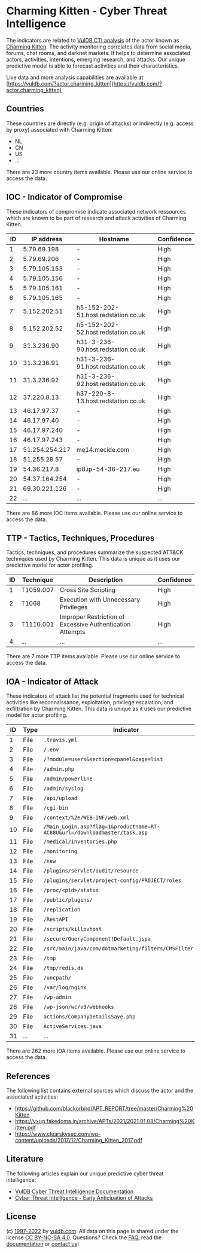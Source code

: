 # Charming Kitten - Cyber Threat Intelligence

The indicators are related to [VulDB CTI analysis](https://vuldb.com/?kb.cti) of the actor known as [Charming Kitten](https://vuldb.com/?actor.charming_kitten). The activity monitoring correlates data from social media, forums, chat rooms, and darknet markets. It helps to determine associated actors, activities, intentions, emerging research, and attacks. Our unique predictive model is able to forecast activities and their characteristics.

Live data and more analysis capabilities are available at [https://vuldb.com/?actor.charming_kitten](https://vuldb.com/?actor.charming_kitten)

## Countries

These countries are directly (e.g. origin of attacks) or indirectly (e.g. access by proxy) associated with Charming Kitten:

* NL
* CN
* US
* ...

There are 23 more country items available. Please use our online service to access the data.

## IOC - Indicator of Compromise

These indicators of compromise indicate associated network ressources which are known to be part of research and attack activities of Charming Kitten.

ID | IP address | Hostname | Confidence
-- | ---------- | -------- | ----------
1 | 5.79.69.198 | - | High
2 | 5.79.69.206 | - | High
3 | 5.79.105.153 | - | High
4 | 5.79.105.156 | - | High
5 | 5.79.105.161 | - | High
6 | 5.79.105.165 | - | High
7 | 5.152.202.51 | h5-152-202-51.host.redstation.co.uk | High
8 | 5.152.202.52 | h5-152-202-52.host.redstation.co.uk | High
9 | 31.3.236.90 | h31-3-236-90.host.redstation.co.uk | High
10 | 31.3.236.91 | h31-3-236-91.host.redstation.co.uk | High
11 | 31.3.236.92 | h31-3-236-92.host.redstation.co.uk | High
12 | 37.220.8.13 | h37-220-8-13.host.redstation.co.uk | High
13 | 46.17.97.37 | - | High
14 | 46.17.97.40 | - | High
15 | 46.17.97.240 | - | High
16 | 46.17.97.243 | - | High
17 | 51.254.254.217 | me14.mecide.com | High
18 | 51.255.28.57 | - | High
19 | 54.36.217.8 | ip8.ip-54-36-217.eu | High
20 | 54.37.164.254 | - | High
21 | 69.30.221.126 | - | High
22 | ... | ... | ...

There are 86 more IOC items available. Please use our online service to access the data.

## TTP - Tactics, Techniques, Procedures

Tactics, techniques, and procedures summarize the suspected ATT&CK techniques used by Charming Kitten. This data is unique as it uses our predictive model for actor profiling.

ID | Technique | Description | Confidence
-- | --------- | ----------- | ----------
1 | T1059.007 | Cross Site Scripting | High
2 | T1068 | Execution with Unnecessary Privileges | High
3 | T1110.001 | Improper Restriction of Excessive Authentication Attempts | High
4 | ... | ... | ...

There are 7 more TTP items available. Please use our online service to access the data.

## IOA - Indicator of Attack

These indicators of attack list the potential fragments used for technical activities like reconnaissance, exploitation, privilege escalation, and exfiltration by Charming Kitten. This data is unique as it uses our predictive model for actor profiling.

ID | Type | Indicator | Confidence
-- | ---- | --------- | ----------
1 | File | `.travis.yml` | Medium
2 | File | `/.env` | Low
3 | File | `/?module=users&section=cpanel&page=list` | High
4 | File | `/admin.php` | Medium
5 | File | `/admin/powerline` | High
6 | File | `/admin/syslog` | High
7 | File | `/api/upload` | Medium
8 | File | `/cgi-bin` | Medium
9 | File | `/context/%2e/WEB-INF/web.xml` | High
10 | File | `/Main_Login.asp?flag=1&productname=RT-AC88U&url=/downloadmaster/task.asp` | High
11 | File | `/medical/inventories.php` | High
12 | File | `/monitoring` | Medium
13 | File | `/new` | Low
14 | File | `/plugins/servlet/audit/resource` | High
15 | File | `/plugins/servlet/project-config/PROJECT/roles` | High
16 | File | `/proc/<pid>/status` | High
17 | File | `/public/plugins/` | High
18 | File | `/replication` | Medium
19 | File | `/RestAPI` | Medium
20 | File | `/scripts/killpvhost` | High
21 | File | `/secure/QueryComponent!Default.jspa` | High
22 | File | `/src/main/java/com/dotmarketing/filters/CMSFilter.java` | High
23 | File | `/tmp` | Low
24 | File | `/tmp/redis.ds` | High
25 | File | `/uncpath/` | Medium
26 | File | `/var/log/nginx` | High
27 | File | `/wp-admin` | Medium
28 | File | `/wp-json/wc/v3/webhooks` | High
29 | File | `actions/CompanyDetailsSave.php` | High
30 | File | `ActiveServices.java` | High
31 | ... | ... | ...

There are 262 more IOA items available. Please use our online service to access the data.

## References

The following list contains external sources which discuss the actor and the associated activities:

* https://github.com/blackorbird/APT_REPORT/tree/master/Charming%20Kitten
* https://vxug.fakedoma.in/archive/APTs/2021/2021.01.08/Charming%20Kitten.pdf
* https://www.clearskysec.com/wp-content/uploads/2017/12/Charming_Kitten_2017.pdf

## Literature

The following articles explain our unique predictive cyber threat intelligence:

* [VulDB Cyber Threat Intelligence Documentation](https://vuldb.com/?kb.cti)
* [Cyber Threat Intelligence - Early Anticipation of Attacks](https://www.scip.ch/en/?labs.20201022)

## License

(c) [1997-2022](https://vuldb.com/?kb.changelog) by [vuldb.com](https://vuldb.com/?kb.about). All data on this page is shared under the license [CC BY-NC-SA 4.0](https://creativecommons.org/licenses/by-nc-sa/4.0/). Questions? Check the [FAQ](https://vuldb.com/?kb.faq), read the [documentation](https://vuldb.com/?kb) or [contact us](https://vuldb.com/?contact)!
